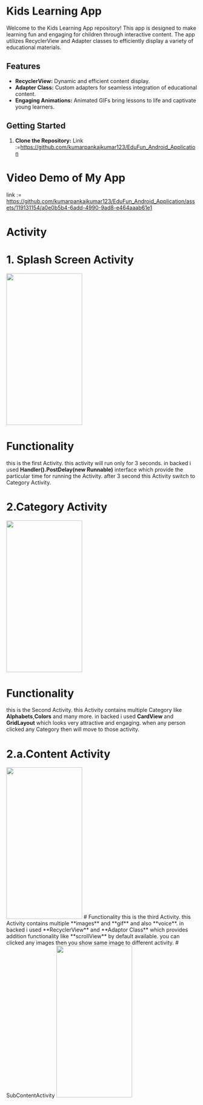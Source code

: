 # Kids Learning App

Welcome to the Kids Learning App repository! This app is designed to make learning fun and engaging for children through interactive content. The app utilizes RecyclerView and Adapter classes to efficiently display a variety of educational materials.

## Features

- **RecyclerView:** Dynamic and efficient content display.
- **Adapter Class:** Custom adapters for seamless integration of educational content.
- **Engaging Animations:** Animated GIFs bring lessons to life and captivate young learners.

## Getting Started

1. **Clone the Repository:**
 Link :=https://github.com/kumarpankajkumar123/EduFun_Android_Application

# Video Demo of My App

link := https://github.com/kumarpankajkumar123/EduFun_Android_Application/assets/119131154/a0e0b5b4-6add-4990-9ad8-e464aaab61e1

# Activity

# 1. Splash Screen Activity

<img src="https://github.com/kumarpankajkumar123/EduFun_Android_Application/assets/119131154/26dcdc79-4bd6-444e-90fb-72df39e24e74"  width="200" height="400" />

# Functionality
this is the first Activity. this activity will run only for 3 seconds.
in backed i used **Handler().PostDelay(new Runnable)** interface which provide the particular time for running the Activity.
after 3 second this Activity switch to Category Activity.

# 2.Category Activity

<img src="https://github.com/kumarpankajkumar123/EduFun_Android_Application/assets/119131154/9442faf4-f105-4dc9-987a-91af8f117f85"  width="200" height="400" />

# Functionality
this is the Second Activity. this Activity contains multiple Category like **Alphabets**,**Colors** and many more.
in backed i used **CardView** and **GridLayout** which looks very attractive and engaging.
when any person clicked any Category then will move to those activity. 

# 2.a.Content Activity

<img src="https://github.com/kumarpankajkumar123/EduFun_Android_Application/assets/119131154/2fa8f6a4-3c0c-46fa-b159-7525bd871b8d"  width="200" height="400" />
# Functionality
this is the third Activity. this Activity contains multiple **images** and **gif** and also **voice**.
in backed i used **RecyclerView** and **Adaptor Class** which provides addition functionality like **scrollView** by default available.
you can clicked any images then you show same image to different activity.
# SubContentActivity

<img src="https://github.com/kumarpankajkumar123/EduFun_Android_Application/assets/119131154/9174945d-cb0b-43b0-b177-55ff803b63ec"  width="200" height="400" />


